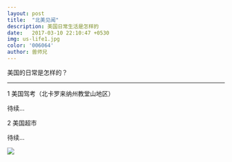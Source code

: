 ```yaml
---
layout: post
title:  "北美见闻"
description: 美国日常生活是怎样的
date:   2017-03-10 22:10:47 +0530
img: us-life1.jpg
color: '006064'
author: 兽师兄
---
```


美国的日常是怎样的？

---
1 美国驾考（北卡罗来纳州教堂山地区）

待续...

2 美国超市

待续...


![]({{site.baseurl}}/images/us-life2.jpg)
